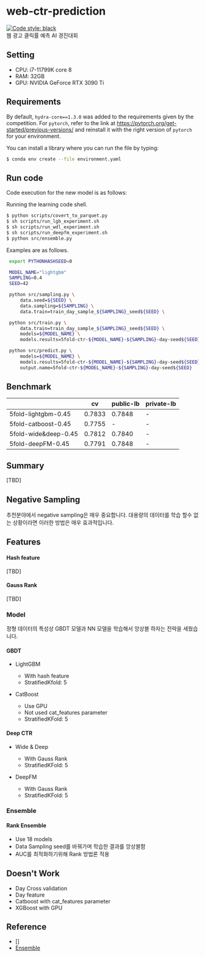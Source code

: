 # web-ctr-prediction
[![Code style: black](https://img.shields.io/badge/code%20style-black-000000.svg)](https://github.com/psf/black)  
웹 광고 클릭률 예측 AI 경진대회


## Setting
- CPU: i7-11799K core 8
- RAM: 32GB
- GPU: NVIDIA GeForce RTX 3090 Ti


## Requirements

By default, `hydra-core==1.3.0` was added to the requirements given by the competition.
For `pytorch`, refer to the link at https://pytorch.org/get-started/previous-versions/ and reinstall it with the right version of `pytorch` for your environment.

You can install a library where you can run the file by typing:

```sh
$ conda env create --file environment.yaml
```

## Run code

Code execution for the new model is as follows:

Running the learning code shell.

   ```sh
   $ python scripts/covert_to_parquet.py
   $ sh scripts/run_lgb_experiment.sh
   $ sh scripts/run_wdl_experiment.sh
   $ sh scripts/run_deepfm_experiment.sh
   $ python src/ensemble.py
   ```

   Examples are as follows.

   ```sh
    export PYTHONHASHSEED=0

    MODEL_NAME="lightgbm"
    SAMPLING=0.4
    SEED=42

    python src/sampling.py \
        data.seed=${SEED} \
        data.sampling=${SAMPLING} \
        data.train=train_day_sample_${SAMPLING}_seed${SEED} \

    python src/train.py \
        data.train=train_day_sample_${SAMPLING}_seed${SEED} \
        models=${MODEL_NAME} \
        models.results=5fold-ctr-${MODEL_NAME}-${SAMPLING}-day-seed${SEED}

    python src/predict.py \
        models=${MODEL_NAME} \
        models.results=5fold-ctr-${MODEL_NAME}-${SAMPLING}-day-seed${SEED} \
        output.name=5fold-ctr-${MODEL_NAME}-${SAMPLING}-day-seed${SEED}
   ```


## Benchmark
||cv|public-lb|private-lb|
|-----|--|---------|----------|
|5fold-lightgbm-0.45|0.7833|0.7848|-|
|5fold-catboost-0.45|0.7755|-|-|
|5fold-wide&deep-0.45|0.7812|0.7840|-|
|5fold-deepFM-0.45|0.7791|0.7848|-|


## Summary
[TBD]

## Negative Sampling
추천분야에서 negative sampling은 매우 중요합니다. 대용량의 데이터를 학습 할수 없는 상황이라면 이러한 방법은 매우 효과적입니다.

## Features
#### Hash feature
[TBD]

#### Gauss Rank
[TBD]

### Model
정형 데이터의 특성상 GBDT 모델과 NN 모델을 학습해서 앙상블 하자는 전략을 세웠습니다.

#### GBDT
+ LightGBM
    + With hash feature
    + StratifiedKfold: 5

+ CatBoost
    + Use GPU
    + Not used cat_features parameter
    + StratifiedKFold: 5

#### Deep CTR
+ Wide & Deep
    + With Gauss Rank
    + StratifiedKFold: 5  

+ DeepFM
    + With Gauss Rank
    + StratifiedKFold: 5

### Ensemble
#### Rank Ensemble 
+ Use 18 models
+ Data Sampling seed를 바꿔가며 학습한 결과를 앙상블함
+ AUC를 최적화하기위해 Rank 방법론 적용

## Doesn't Work
+ Day Cross validation
+ Day feature
+ Catboost with cat_features parameter
+ XGBoost with GPU


## Reference
- []
- [Ensemble](https://www.kaggle.com/competitions/ventilator-pressure-prediction/discussion/276138)